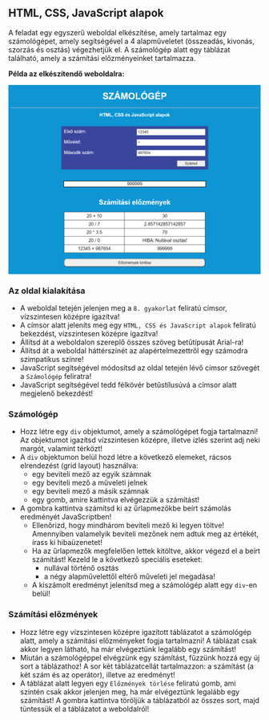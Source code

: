<style>
    h1:first-of-type { display: none; }
    img { display: block; margin: auto; width: 600px; }
</style>

# Szkriptnyelvek - 5. gyakorló feladatsor

## HTML, CSS, JavaScript alapok


A feladat egy egyszerű weboldal elkészítése, amely tartalmaz egy számológépet, amely segítségével a 4 alapműveletet (összeadás, kivonás, szorzás és osztás) végezhetjük el. A számológép alatt egy táblázat található, amely a számítási előzményeinket tartalmazza.

**Példa az elkészítendő weboldalra:**

![Példa](./sample.png)


### Az oldal kialakítása

* A weboldal tetején jelenjen meg a `8. gyakorlat` feliratú címsor, vízszintesen középre igazítva!
* A címsor alatt jeleníts meg egy `HTML, CSS és JavaScript alapok` feliratú bekezdést, vízszintesen középre igazítva!
* Állítsd át a weboldalon szereplő összes szöveg betűtípusát Arial-ra!
* Állítsd át a weboldal háttérszínét az alapértelmezettről egy számodra szimpatikus színre!
* JavaScript segítségével módosítsd az oldal tetején lévő címsor szövegét a `Számológép` feliratra!
* JavaScript segítségével tedd félkövér betűstílusúvá a címsor alatt megjelenő bekezdést!


### Számológép

* Hozz létre egy `div` objektumot, amely a számológépet fogja tartalmazni! Az objektumot igazítsd vízszintesen középre, illetve ízlés szerint adj neki margót, valamint térközt!
* A `div` objektumon belül hozd létre a következő elemeket, rácsos elrendezést (grid layout) használva:
    * egy beviteli mező az egyik számnak
    * egy beviteli mező a műveleti jelnek
    * egy beviteli mező a másik számnak
    * egy gomb, amire kattintva elvégezzük a számítást!
* A gombra kattintva számítsd ki az űrlapmezőkbe beírt számolás eredményét JavaScriptben!
    * Ellenőrizd, hogy mindhárom beviteli mező ki legyen töltve! Amennyiben valamelyik beviteli mezőnek nem adtuk meg az értékét, írass ki hibaüzenetet!
    * Ha az űrlapmezők megfelelően lettek kitöltve, akkor végezd el a beírt számítást! Kezeld le a következő speciális eseteket:
        * nullával történő osztás
        * a négy alapművelettől eltérő műveleti jel megadása!
    * A kiszámolt eredményt jelenítsd meg a számológép alatt egy `div`-en belül!


### Számítási előzmények

* Hozz létre egy vízszintesen középre igazított táblázatot a számológép alatt, amely a számítási előzményeket fogja tartalmazni! A táblázat csak akkor legyen látható, ha már elvégeztünk legalább egy számítást!
* Miután a számológéppel elvégzünk egy számítást, fűzzünk hozzá egy új sort a táblázathoz! A sor két táblázatcellát tartalmazzon: a számítást (a két szám és az operátor), illetve az eredményt!
* A táblázat alatt legyen egy `Előzmények törlése` feliratú gomb, ami szintén csak akkor jelenjen meg, ha már elvégeztünk legalább egy számítást! A gombra kattintva töröljük a táblázatból az összes sort, majd tüntessük el a táblázatot a weboldalról!
